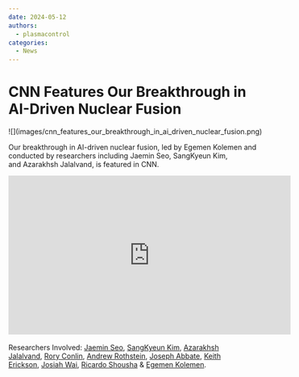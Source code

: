 ```yaml
---
date: 2024-05-12
authors:
  - plasmacontrol
categories:
  - News
---
```


# CNN Features Our Breakthrough in AI-Driven Nuclear Fusion

<div class="post-title-image" markdown="span">
![](images/cnn_features_our_breakthrough_in_ai_driven_nuclear_fusion.png)
</div>

Our breakthrough in AI-driven nuclear fusion, led by Egemen Kolemen and conducted by researchers including Jaemin Seo, SangKyeun Kim, and Azarakhsh Jalalvand, is featured in CNN.

<!-- more -->

<div class="video-wrapper">
<iframe width="560" height="315" src="https://www.youtube.com/embed/vsc7vudaw24?si=B7Rdc5SVA1_lxceH" title="YouTube video player" frameborder="0" allow="accelerometer; autoplay; clipboard-write; encrypted-media; gyroscope; picture-in-picture; web-share" referrerpolicy="strict-origin-when-cross-origin" allowfullscreen></iframe>
</div>

Researchers Involved: [Jaemin Seo](https://www.nature.com/articles/s41586-024-07024-9#auth-Jaemin-Seo-Aff1-Aff2), [SangKyeun Kim](https://www.nature.com/articles/s41586-024-07024-9#auth-SangKyeun-Kim-Aff1-Aff3), [Azarakhsh Jalalvand](https://www.nature.com/articles/s41586-024-07024-9#auth-Azarakhsh-Jalalvand-Aff1), [Rory Conlin](https://www.nature.com/articles/s41586-024-07024-9#auth-Rory-Conlin-Aff1-Aff3), [Andrew Rothstein](https://www.nature.com/articles/s41586-024-07024-9#auth-Andrew-Rothstein-Aff1), [Joseph Abbate](https://www.nature.com/articles/s41586-024-07024-9#auth-Joseph-Abbate-Aff3-Aff4), [Keith Erickson](https://www.nature.com/articles/s41586-024-07024-9#auth-Keith-Erickson-Aff3), [Josiah Wai](https://www.nature.com/articles/s41586-024-07024-9#auth-Josiah-Wai-Aff1), [Ricardo Shousha](https://www.nature.com/articles/s41586-024-07024-9#auth-Ricardo-Shousha-Aff1-Aff3) & [Egemen Kolemen](https://www.nature.com/articles/s41586-024-07024-9#auth-Egemen-Kolemen-Aff1-Aff3).
